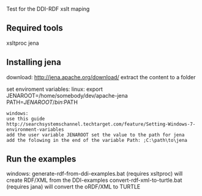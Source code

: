 Test for the DDI-RDF xslt maping

## Required tools
xsltproc
jena

## Installing jena
download: http://jena.apache.org/download/
extract the content to a folder

set enviroment variables:
	linux: 
	export JENAROOT=/home/somebody/dev/apache-jena
	PATH=$JENAROOT/bin:$PATH
	
	windows:
	use this guide http://searchsystemschannel.techtarget.com/feature/Setting-Windows-7-environment-variables
	add the user variable JENAROOT set the value to the path for jena
	add the folowing in the end of the variable Path: ;C:\path\to\jena

## Run the examples
windows:
	generate-rdf-from-ddi-examples.bat (requires xsltproc) will create RDF/XML from the DDI-examples
	convert-rdf-xml-to-turtle.bat (requires jana) will convert the oRDF/XML to TURTLE
	